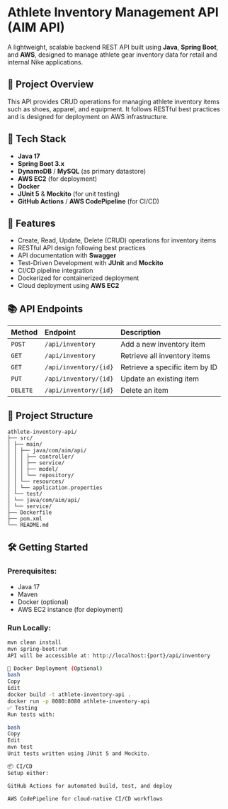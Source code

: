 # Athlete Inventory Management API (AIM API)

A lightweight, scalable backend REST API built using **Java**, **Spring Boot**, and **AWS**, designed to manage athlete gear inventory data for retail and internal Nike applications.

## 📌 Project Overview

This API provides CRUD operations for managing athlete inventory items such as shoes, apparel, and equipment. It follows RESTful best practices and is designed for deployment on AWS infrastructure.

## 🚀 Tech Stack

- **Java 17**
- **Spring Boot 3.x**
- **DynamoDB** / **MySQL** (as primary datastore)
- **AWS EC2** (for deployment)
- **Docker**
- **JUnit 5** & **Mockito** (for unit testing)
- **GitHub Actions** / **AWS CodePipeline** (for CI/CD)

## 📝 Features

- Create, Read, Update, Delete (CRUD) operations for inventory items
- RESTful API design following best practices
- API documentation with **Swagger**
- Test-Driven Development with **JUnit** and **Mockito**
- CI/CD pipeline integration
- Dockerized for containerized deployment
- Cloud deployment using **AWS EC2**

## 📚 API Endpoints

| Method | Endpoint             | Description                     |
|:--------|:---------------------|:--------------------------------|
| `POST`  | `/api/inventory`      | Add a new inventory item         |
| `GET`   | `/api/inventory`      | Retrieve all inventory items     |
| `GET`   | `/api/inventory/{id}` | Retrieve a specific item by ID   |
| `PUT`   | `/api/inventory/{id}` | Update an existing item          |
| `DELETE`| `/api/inventory/{id}` | Delete an item                   |

## 📂 Project Structure
```
athlete-inventory-api/
├── src/
│ ├── main/
│ │ ├── java/com/aim/api/
│ │ │ ├── controller/
│ │ │ ├── service/
│ │ │ ├── model/
│ │ │ └── repository/
│ │ └── resources/
│ │ └── application.properties
│ └── test/
│ └── java/com/aim/api/
│ └── service/
├── Dockerfile
├── pom.xml
└── README.md
```


## 🛠️ Getting Started

### Prerequisites:
- Java 17
- Maven
- Docker (optional)
- AWS EC2 instance (for deployment)

### Run Locally:
```bash
mvn clean install
mvn spring-boot:run
API will be accessible at: http://localhost:{port}/api/inventory

🐳 Docker Deployment (Optional)
bash
Copy
Edit
docker build -t athlete-inventory-api .
docker run -p 8080:8080 athlete-inventory-api
✅ Testing
Run tests with:

bash
Copy
Edit
mvn test
Unit tests written using JUnit 5 and Mockito.

📦 CI/CD
Setup either:

GitHub Actions for automated build, test, and deploy

AWS CodePipeline for cloud-native CI/CD workflows

